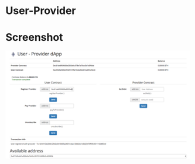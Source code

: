 # User-Provider

# Screenshot

![alt text](https://github.com/FugueWeb/user-provider/raw/master/app/images/screenshot.png "App Preview")